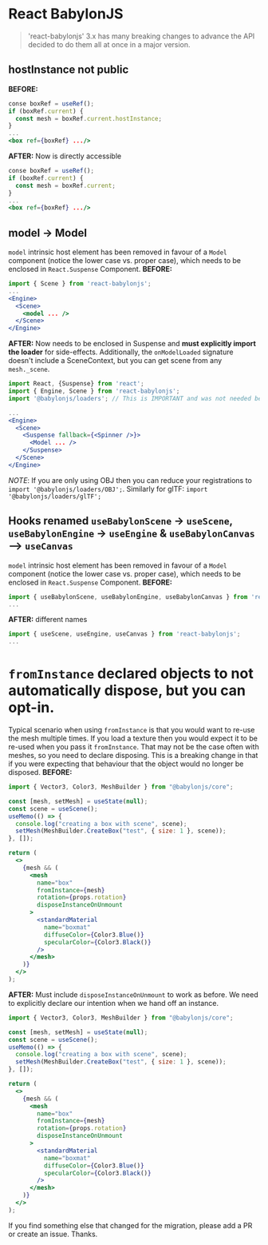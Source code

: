 # React BabylonJS

> 'react-babylonjs' 3.x has many breaking changes to advance the API decided to do them all at once in a major version.

## hostInstance not public

**BEFORE:**

```jsx
conse boxRef = useRef();
if (boxRef.current) {
  const mesh = boxRef.current.hostInstance;
}
...
<box ref={boxRef} .../>
```

**AFTER:** Now is directly accessible

```jsx
conse boxRef = useRef();
if (boxRef.current) {
  const mesh = boxRef.current;
}
...
<box ref={boxRef} .../>
```

## model -> Model

`model` intrinsic host element has been removed in favour of a `Model` component (notice the lower case vs. proper case), which needs to be enclosed in `React.Suspense` Component.
**BEFORE:**

```jsx
import { Scene } from 'react-babylonjs';
...
<Engine>
  <Scene>
    <model ... />
  </Scene>
</Engine>
```

**AFTER:** Now needs to be enclosed in Suspense and **must explicitly import the loader** for side-effects. Additionally, the `onModelLoaded` signature doesn't include a SceneContext, but you can get scene from any `mesh._scene`.

```jsx
import React, {Suspense} from 'react';
import { Engine, Scene } from 'react-babylonjs';
import '@babylonjs/loaders'; // This is IMPORTANT and was not needed before!!

...
<Engine>
  <Scene>
    <Suspense fallback={<Spinner />}>
      <Model ... />
    </Suspense>
  </Scene>
</Engine>
```

_NOTE_: If you are only using OBJ then you can reduce your registrations to `import '@babylonjs/loaders/OBJ';`. Similarly for glTF: `import '@babylonjs/loaders/glTF';`

## Hooks renamed `useBabylonScene` -> `useScene`, `useBabylonEngine` -> `useEngine` & `useBabylonCanvas` --> `useCanvas`

`model` intrinsic host element has been removed in favour of a `Model` component (notice the lower case vs. proper case), which needs to be enclosed in `React.Suspense` Component.
**BEFORE:**

```jsx
import { useBabylonScene, useBabylonEngine, useBabylonCanvas } from 'react-babylonjs';
...
```

**AFTER:** different names

```jsx
import { useScene, useEngine, useCanvas } from 'react-babylonjs';
...
```

# `fromInstance` declared objects to not automatically dispose, but you can opt-in.

Typical scenario when using `fromInstance` is that you would want to re-use the mesh multiple times. If you load a texture then you would expect it to be re-used when you pass it `fromInstance`. That may not be the case often with meshes, so you need to declare disposing. This is a breaking change in that if you were expecting that behaviour that the object would no longer be disposed.
**BEFORE:**

```jsx
import { Vector3, Color3, MeshBuilder } from "@babylonjs/core";

const [mesh, setMesh] = useState(null);
const scene = useScene();
useMemo(() => {
  console.log("creating a box with scene", scene);
  setMesh(MeshBuilder.CreateBox("test", { size: 1 }, scene));
}, []);

return (
  <>
    {mesh && (
      <mesh
        name="box"
        fromInstance={mesh}
        rotation={props.rotation}
        disposeInstanceOnUnmount
      >
        <standardMaterial
          name="boxmat"
          diffuseColor={Color3.Blue()}
          specularColor={Color3.Black()}
        />
      </mesh>
    )}
  </>
);
```

**AFTER:** Must include `disposeInstanceOnUnmount` to work as before. We need to explicitly declare our intention when we hand off an instance.

```jsx
import { Vector3, Color3, MeshBuilder } from "@babylonjs/core";

const [mesh, setMesh] = useState(null);
const scene = useScene();
useMemo(() => {
  console.log("creating a box with scene", scene);
  setMesh(MeshBuilder.CreateBox("test", { size: 1 }, scene));
}, []);

return (
  <>
    {mesh && (
      <mesh
        name="box"
        fromInstance={mesh}
        rotation={props.rotation}
        disposeInstanceOnUnmount
      >
        <standardMaterial
          name="boxmat"
          diffuseColor={Color3.Blue()}
          specularColor={Color3.Black()}
        />
      </mesh>
    )}
  </>
);
```

If you find something else that changed for the migration, please add a PR or create an issue. Thanks.
